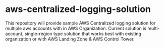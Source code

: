 # aws-centralized-logging-solution
This repository will provide sample AWS Centralized logging solution for multiple aws accounts with in  AWS Organization. Current solution is multi-account, single-region type solution that works best with existing organization or with AWS Landing Zone &amp; AWS Control Tower.

